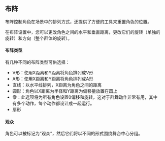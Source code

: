 ## 布阵
布阵控制角色在场景中的排列方式，还提供了方便的工具来重置角色的位置。

在布阵设置中，您可以更改角色之间的水平和垂直距离，更改它们的旋转（单独的旋转）和方向（整个群体的旋转）。

#### 布阵类型
有几种不同的布阵类型可供选择：
* V形：使用X距离和Y距离将角色排列成V形
* A形：使用X距离和Y距离将角色排列成A形
* 直线：以水平线排列，X距离为角色之间的距离
* 圆形：角色以X距离为半径和Y距离为偏移量放置在圆上
* 零：此选项将为所有角色设置0偏移和旋转。这对于群舞动作非常有用，其中有多个动作，每个动作都设计成一起运行。
* 扇形

#### 观众
角色可以被标记为“观众”，然后它们将以不同的形式围绕舞台中心分组。